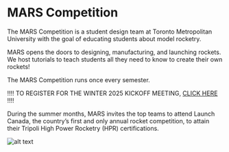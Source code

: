 # MARS Competition

The MARS Competition is a student design team at Toronto Metropolitan University with the goal of educating students about model rocketry.

MARS opens the doors to designing, manufacturing, and launching rockets. We host tutorials to teach students all they need to know to create their own rockets!

The MARS Competition runs once every semester.

‼️‼️ TO REGISTER FOR THE WINTER 2025 KICKOFF MEETING, [CLICK HERE] ‼️‼️

During the summer months, MARS invites the top teams to attend Launch Canada, the country’s first and only annual rocket competition, to attain their Tripoli High Power Rocketry (HPR) certifications.

![alt text](gallery/1.png)


[CLICK HERE]: https://www.eventbrite.com/e/mars-w2025-kickoff-meeting-tickets-1134725527599?aff=oddtdtcreator&fbclid=PAZXh0bgNhZW0CMTEAAaZlyuoFtH7Gh3-64YLWKAAaAkD2UqPP-24BPVRP0Z0e2QmWTjr_5sP4kqY_aem_k8RwNawZ8rXbmGoWLOWrvQ